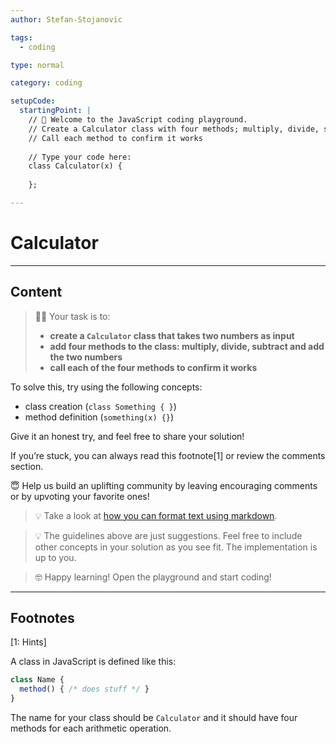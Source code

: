 ```yaml
---
author: Stefan-Stojanovic

tags:
  - coding

type: normal

category: coding

setupCode:
  startingPoint: |
    // 👋 Welcome to the JavaScript coding playground.
    // Create a Calculator class with four methods; multiply, divide, subtract, and add two numbers
    // Call each method to confirm it works
    
    // Type your code here:
    class Calculator(x) { 
    
    };

---
```


# Calculator

---

## Content

> 👩‍💻 Your task is to:
> - **create a `Calculator` class that takes two numbers as input**
> - **add four methods to the class: multiply, divide, subtract and add the two numbers**
> - **call each of the four methods to confirm it works**

To solve this, try using the following concepts:
- class creation (`class Something { }`)
- method definition (`something(x) {}`)

Give it an honest try, and feel free to share your solution!

If you’re stuck, you can always read this footnote[1] or review the comments section.

😇 Help us build an uplifting community by leaving encouraging comments or by upvoting your favorite ones!

> 💡 Take a look at [how you can format text using markdown](https://www.enki.com/glossary/general/markdown-formatting).

> 💡 The guidelines above are just suggestions. Feel free to include other concepts in your solution as you see fit. The implementation is up to you.

> 🤓 Happy learning! Open the playground and start coding!


---

## Footnotes

[1: Hints]

A class in JavaScript is defined like this:

```javascript
class Name {
  method() { /* does stuff */ }
}
```

The name for your class should be `Calculator` and it should have four methods for each arithmetic operation.